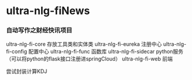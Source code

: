 # ultra-nlg-fiNews
### 自动写作之财经快讯项目

ultra-nlg-fi-core 存放工具类和实体类
ultra-nlg-fi-eureka 注册中心
ultra-nlg-fi-config 配置中心
ultra-nlg-fi-func 函数库
ultra-nlg-fi-sidecar python服务（可以将python的flask接口注册进springCloud）
ultra-nlg-fi-web 前端


尝试封装计算KDJ